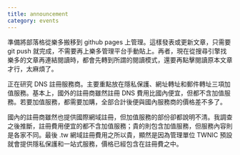 ```yaml
---
title: announcement
category: events
---
```


準備將部落格從樂多搬移到 github pages 上管理。這樣發表或更新文章，只需要 git push 就完成，不需要再上樂多管理平台手動貼上。再者，現在從搜尋引擎找樂多的文章再連結閱讀時，都會先轉到所謂的閱讀模式，還要再點擊閱讀原本文章才行，太麻煩了。

正在研究 DNS 註冊服務商。主要重點放在隱私保護、網址轉址和郵件轉址三項加值服務。基本上，國外的註冊商雖然註冊 DNS 費用比國內便宜，但都不含加值服務。若要加值服務，都需要加購，全部合計後便與國內服務商的價格差不多了。

國內的註冊商雖然也提供國際網域註冊，但加值服務的部份卻都說明不清。我調查之後推斷，註冊費用便宜的都不含加值服務；貴的則包含加值服務，但服務內容則是各家不同。最後 .tw 網域註冊費用之所以貴，顯然是因為管理單位 TWNIC 預設就會提供隱私保護和一站式服務，價格已經包含在註冊費之中。
